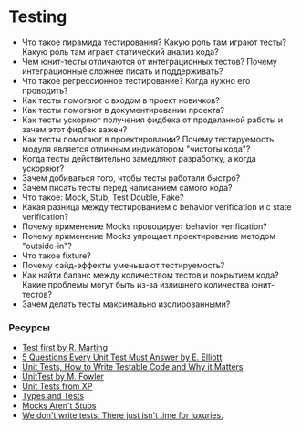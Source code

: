# Testing

* Что такое пирамида тестирования? Какую роль там играют тесты? Какую роль там играет статический анализ кода?
* Чем юнит-тесты отличаются от интеграционных тестов? Почему интеграционные сложнее писать и поддерживать?
* Что такое регрессионное тестирование? Когда нужно его проводить?
* Как тесты помогают с входом в проект новичков?
* Как тесты помогают в документировании проекта?
* Как тесты ускоряют получения фидбека от проделанной работы и зачем этот фидбек важен?
* Как тесты помогают в проектировании? Почему тестируемость модуля является отличным индикатором "чистоты кода"?
* Когда тесты действительно замедляют разработку, а когда ускоряют?
* Зачем добиваться того, чтобы тесты работали быстро?
* Зачем писать тесты перед написанием самого кода?
* Что такое: Mock, Stub, Test Double, Fake?
* Какая разница между тестированием с behavior verification и с state verification? 
* Почему применение Mocks провоцирует behavior verification?
* Почему применение Mocks упрощает проектирование методом "outside-in"?
* Что такое fixture?
* Почему сайд-эффекты уменьшают тестируемость?
* Как найти баланс между количеством тестов и покрытием кода? Какие проблемы могут быть из-за излишнего количества юнит-тестов?
* Зачем делать тесты максимально изолированными?

### Ресурсы
* [Test first by R. Marting](https://blog.cleancoder.com/uncle-bob/2013/09/23/Test-first.html)
* [5 Questions Every Unit Test Must Answer by E. Elliott](https://medium.com/javascript-scene/what-every-unit-test-needs-f6cd34d9836d)
* [Unit Tests, How to Write Testable Code and Why it Matters](https://www.toptal.com/qa/how-to-write-testable-code-and-why-it-matters)
* [UnitTest by M. Fowler](https://martinfowler.com/bliki/UnitTest.html)
* [Unit Tests from XP](http://www.extremeprogramming.org/rules/unittests.html)
* [Types and Tests](https://blog.cleancoder.com/uncle-bob/2017/01/13/TypesAndTests.html)
* [Mocks Aren't Stubs](https://www.martinfowler.com/articles/mocksArentStubs.html)
* [We don't write tests. There just isn't time for luxuries.](https://www.jamesgolick.com/2007/8/22/we-dont-write-tests-there-just-isnt-time-for-luxuries.html)
